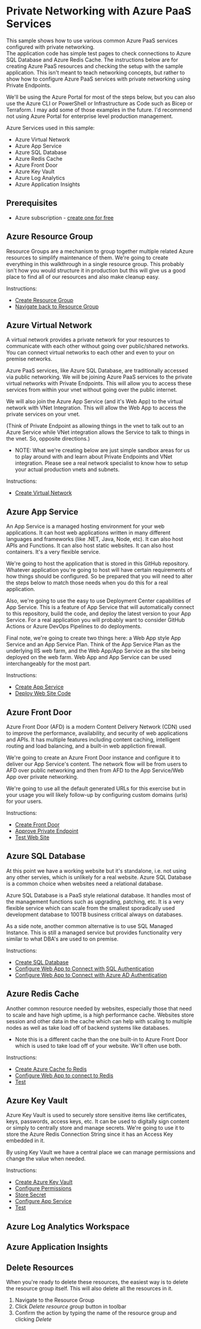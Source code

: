 # Private Networking with Azure PaaS Services

This sample shows how to use various common Azure PaaS services configured with private networking.  
The application code has simple test pages to check connections to Azure SQL Database and Azure Redis Cache.
The instructions below are for creating Azure PaaS resources and checking the setup with the sample application.
This isn't meant to teach networking concepts, but rather to show how to configure Azure PaaS services with private networking using Private Endpoints.

We'll be using the Azure Portal for most of the steps below, but you can also use the Azure CLI or PowerShell or Infrastructure as Code such as Bicep or Terraform.  I may add some of those examples in the future.  I'd recommend not using Azure Portal for enterprise level production management.

Azure Services used in this sample:
- Azure Virtual Network
- Azure App Service
- Azure SQL Database
- Azure Redis Cache
- Azure Front Door
- Azure Key Vault
- Azure Log Analytics
- Azure Application Insights

## Prerequisites

- Azure subscription - [create one for free](https://azure.microsoft.com/free/)

## Azure Resource Group
Resource Groups are a mechanism to group together multiple related Azure resources to simplify maintenance of them. 
We're going to create everything in this walkthrough in a single resource group.  This probably isn't how you would structure it in production but this will give us a good place to find all of our resources and also make cleanup easy.

Instructions:
- [Create Resource Group](docs/create-resource-group.md#create-resource-group)
- [Navigate back to Resource Group](docs/create-resource-group.md#getting-back-to-the-resource-group)

## Azure Virtual Network
A virtual network provides a private network for your resources to communicate with each other without going over public/shared networks.  You can connect virtual networks to each other and even to your on premise networks.

Azure PaaS services, like Azure SQL Database, are traditionally accessed via public networking.  We will be joining Azure PaaS services to the private virtual networks with Private Endpoints.  This will allow you to access these services from within your vnet without going over the public internet.

We will also join the Azure App Service (and it's Web App) to the virtual network with VNet Integration.  This will allow the Web App to access the private services on your vnet.

(Think of Private Endpoint as allowing things in the vnet to talk out to an Azure Service while VNet integration allows the Service to talk to things in the vnet.  So, opposite directions.)

* NOTE: What we're creating below are just simple sandbox areas for us to play around with and learn about Private Endpoints and VNet integration. Please see a real network specialist to know how to setup your actual production vnets and subnets.

Instructions:
- [Create Virtual Network](docs/create-virtual-network.md)



## Azure App Service
An App Service is a managed hosting environment for your web applications.  It can host web applications written in many different languages and frameworks (like .NET, Java, Node, etc).  It can also host APIs and Functions.  It can also host static websites.  It can also host containers.  It's a very flexible service.

We're going to host the application that is stored in this GitHub repository.  Whatever application you're going to host will have certain requirements of how things should be configured.  So be prepared that you will need to alter the steps below to match those needs when you do this for a real application.

Also, we're going to use the easy to use Deployment Center capabilities of App Service.  This is a feature of App Service that will automatically connect to this repository, build the code, and deploy the latest version to your App Service.  For a real application you will probably want to consider GitHub Actions or Azure DevOps Pipelines to do deployments.

Final note, we're going to create two things here: a Web App style App Service and an App Service Plan. Think of the App Service Plan as the underlying IIS web farm, and the Web App/App Service as the site being deployed on the web farm.  Web App and App Service can be used interchangeably for the most part.

Instructions:
- [Create App Service](docs/create-web-app.md#create-app-service)
- [Deploy Web Site Code](docs/create-web-app.md#deploy-application)

## Azure Front Door
Azure Front Door (AFD) is a modern Content Delivery Network (CDN) used to improve the performance, availability, and security of web applications and APIs.  It has multiple features including content caching, intelligent routing and load balancing, and a built-in web appliction firewall.

We're going to create an Azure Front Door instance and configure it to deliver our App Service's content.  The network flow will be from users to AFD over public networking and then from AFD to the App Service/Web App over private networking.

We're going to use all the default generated URLs for this exercise but in your usage you will likely follow-up by configuring custom domains (urls) for your users.

Instructions:
- [Create Front Door](docs/create-front-door.md)
- [Approve Private Endpoint](docs/create-front-door.md#approve-private-endpoint)
- [Test Web Site](docs/create-front-door.md#test-the-web-app)

## Azure SQL Database
At this point we have a working website but it's standalone, i.e. not using any other servies, which is unlikely for a real website.  Azure SQL Database is a common choice when websites need a relational database.

Azure SQL Database is a PaaS style relational database.  It handles most of the management functions such as upgrading, patching, etc.  It is a very flexible service which can scale from the smallest sporadically used development database to 100TB business critical always on databases.

As a side note, another common alternative is to use SQL Managed Instance.  This is still a managed service but provides functionality very similar to what DBA's are used to on premise.  

Instructions:
- [Create SQL Database](docs/create-sql-database.md)
- [Configure Web App to Connect with SQL Authentication](docs/create-sql-database.md#use-sql-auth-connection-string)
- [Configure Web App to Connect with  Azure AD Authentication](docs/create-sql-database.md#use-azure-ad-connection-string)

## Azure Redis Cache
Another common resource needed by websites, especially those that need to scale and have high uptime, is a high performance cache.  Websites store session and other data in the cache which can help with scaling to multiple nodes as well as take load off of backend systems like databases.

- Note this is a different cache than the one built-in to Azure Front Door which is used to take load off of your website. We'll often use both.

Instructions:
- [Create Azure Cache fo Redis](docs/create-redis.md)
- [Configure Web App to connect to Redis](docs/create-redis.md#use-connection-string)
- [Test](docs/create-redis.md#test-redis-connection)

## Azure Key Vault
Azure Key Vault is used to securely store sensitive items like certificates, keys, passwords, access keys, etc.  It can be used to digitally sign content or simply to centrally store and manage secrets.  We're going to use it to store the Azure Redis Connection String since it has an Access Key embedded in it.

By using Key Vault we have a central place we can manage permissions and change the value when needed.

Instructions:
- [Create Azure Key Vault](docs/create-key-vault.md)
- [Configure Permissions](docs/create-key-vault.md#set-permissions)
- [Store Secret](docs/create-key-vault.md#store-the-secret)
- [Configure App Service](docs/create-key-vault.md#configure-app-service-to-use-key-vault)
- [Test](docs/create-key-vault.md#test-redis-connection)

## Azure Log Analytics Workspace

## Azure Application Insights

## Delete Resources
When you're ready to delete these resources, the easiest way is to delete the resource group itself.  This will also delete all the resources in it.
1. Navigate to the Resource Group
1. Click _Delete resource group_ button in toolbar
1. Confirm the action by typing the name of the resource group and clicking _Delete_



[def]: docs/create-resource-group.md
